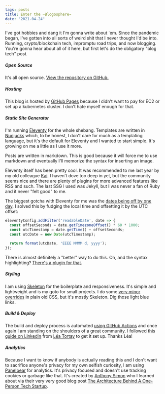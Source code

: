 ```yaml
---
tags: posts
title: Enter the ~Blogosphere~
date: "2021-04-24"
---
```

I've got hobbies and dang it I'm gonna write about 'em. Since the pandemic began, I've gotten into all sorts of weird shit that I never thought I'd be into. Running, crypto/blockchain tech, impromptu road trips, and now blogging. You're gonna hear about all of it here, but first let's do the obligatory "blog tech" post.<!-- excerpt -->
##### Open Source
It's all open source. [View the repository on GitHub.](https://github.com/marknotfound/blog)

##### Hosting
This blog is hosted by [GitHub Pages](https://pages.github.com/) because I didn't want to pay for EC2 or set up a kubernetes cluster. I don't hate myself enough for that.

##### Static Site Generator
I'm running [Eleventy](https://www.11ty.dev/) for the whole shebang. Templates are written in [Nunjucks](https://mozilla.github.io/nunjucks/) which, to be honest, I don't care for much as a templating language, but it's the default for Eleventy and I wanted to start simple. It's growing on me a little as I use it more.

Posts are written in markdown. This is good because it will force me to use markdown and eventually I'll memorize the syntax for inserting an image.

Eleventy itself has been pretty cool. It was recommended to me last year by my old colleague [Kai](https://twitter.com/kai_cataldo). I haven't dove too deep in yet, but the community seems nice and there are plenty of plugins for more advanced features like RSS and such. The last SSG I used was Jekyll, but I was never a fan of Ruby and it never "felt good" to me.

The biggest gotcha with Eleventy for me was the [dates being off by one day](https://www.11ty.dev/docs/dates/#dates-off-by-one-day). I solved this by fudging the local time and offsetting it by the UTC offset:
``` js
eleventyConfig.addFilter('readableDate', date => {
  const offsetSeconds = date.getTimezoneOffset() * 60 * 1000;
  const utcTimestamp = date.getTime() + offsetSeconds;
  const utcDate = new Date(utcTimestamp);

  return format(utcDate, 'EEEE MMMM d, yyyy');
});
```
There is almost definitely a "better" way to do this. Oh, and the syntax highlighting? [There's a plugin for that](https://www.11ty.dev/docs/plugins/syntaxhighlight/).

##### Styling
I am using [Skeleton](http://getskeleton.com/) for the boilerplate and responsiveness. It's simple and lightweight and is my goto for small projects. I do some [very minor overrides](https://github.com/marknotfound/blog/blob/master/src/css/index.css) in plain old CSS, but it's mostly Skeleton. Dig those light blue links.

##### Build & Deploy
The build and deploy process is automated [using GitHub Actions](https://github.com/marknotfound/blog/blob/master/.github/workflows/eleventy_build.yml) and once again I am standing on the shoulders of a great community. I followed [this guide on LinkedIn](https://www.linkedin.com/pulse/eleventy-github-pages-lea-tortay/) from [Léa Tortay](https://github.com/lea37) to get it set up. Thanks Léa!

##### Analytics
Because I want to know if anybody is actually reading this and I don't want to sacrifice anyone's privacy for my own selfish curiosity, I am using [Panelbear](https://panelbear.com/) for analytics. It's privacy focused and doesn't use tracking cookies or garbage like that. It's created by [Anthony Simon](https://anthonynsimon.com/) who I learned about via their very very good blog post [The Architecture Behind A One-Person Tech Startup](https://anthonynsimon.com/blog/one-man-saas-architecture/).

